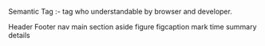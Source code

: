 Semantic Tag :- tag who understandable by browser and developer.


Header
Footer
nav
main
section
aside 
figure
figcaption
mark
time 
summary 
details 